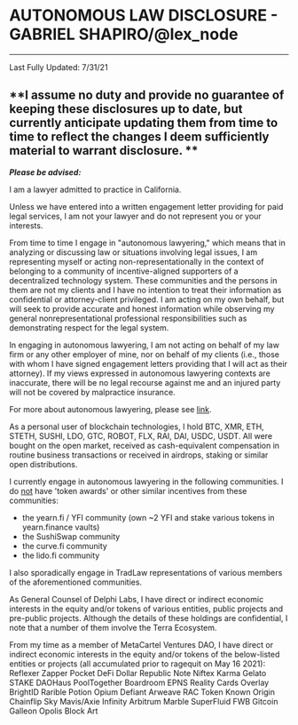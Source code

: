 # AUTONOMOUS LAW DISCLOSURE - GABRIEL SHAPIRO/@lex_node
----
Last Fully Updated: 7/31/21

**I assume no duty and provide no guarantee of keeping these disclosures up to date, but currently anticipate updating them from time to time to reflect the changes I deem sufficiently material to warrant disclosure. 
**
-----

***Please be advised:***

I am a lawyer admitted to practice in California. 

Unless we have entered into a written engagement letter providing for paid legal services, I am not your lawyer and do not represent you or your interests.

From time to time I engage in "autonomous lawyering," which means that in analyzing or discussing law or situations involving legal issues, I am representing myself or acting non-representationally in the context of belonging to a community of incentive-aligned supporters of a decentralized technology system. These communities and the persons in them are not my clients and I have no intention to treat their information as confidential or attorney-client privileged. I am acting on my own behalf, but will seek to provide accurate and honest information while observing my general nonrepresentational professional responsibilities such as demonstrating respect for the legal system. 

In engaging in autonomous lawyering, I am not acting on behalf of my law firm or any other employer of mine, nor on behalf of my clients (i.e., those with whom I have signed engagement letters providing that I will act as their attorney). If my views expressed in autonomous lawyering contexts are inaccurate, there will be no legal recourse against me and an injured party will not be covered by malpractice insurance.

For more about autonomous lawyering, please see [link](https://lexnode.substack.com/p/autonomous-lawyering). 

As a personal user of blockchain technologies, I hold BTC, XMR, ETH, STETH, SUSHI, LDO, GTC, ROBOT, FLX, RAI, DAI, USDC, USDT. All were bought on the open market, received as cash-equivalent compensation in routine business transactions or received in airdrops, staking or similar open distributions. 

I currently engage in autonomous lawyering in the following communities. I do <u>not</u> have 'token awards' or other similar incentives from these communities:
*  the yearn.fi / YFI community (own ~2 YFI and stake various tokens in yearn.finance vaults)
*  the SushiSwap community 
*  the curve.fi community 
*  the lido.fi community

I also sporadically engage in TradLaw representations of various members of the aforementioned communities. 

As General Counsel of Delphi Labs, I have direct or indirect economic interests in the equity and/or tokens of various entities, public projects and pre-public projects. Although the details of these holdings are confidential, I note that a number of them involve the Terra Ecosystem. 

From my time as a member of MetaCartel Ventures DAO, I have direct or indirect economic interests in the equity and/or tokens of the below-listed entities or projects (all accumulated prior to ragequit on May 16 2021):
    Reflexer
    Zapper
    Pocket
    DeFi Dollar
    Republic Note
    Niftex
    Karma
    Gelato
    STAKE
    DAOHaus
    PoolTogether
    Boardroom
    EPNS
    Reality Cards
    Overlay
    BrightID
    Rarible
    Potion
    Opium
    Defiant
    Arweave
    RAC Token
    Known Origin
    Chainflip
    Sky Mavis/Axie Infinity
    Arbitrum
    Marble
    SuperFluid
    FWB
    Gitcoin
    Galleon
    Opolis
    Block Art
